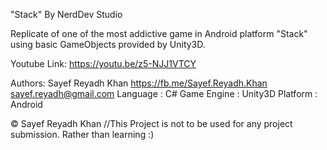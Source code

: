 "Stack" By NerdDev Studio

Replicate of one of the most addictive game in Android platform "Stack" using basic GameObjects provided by Unity3D.

Youtube Link: https://youtu.be/z5-NJJ1VTCY

Authors:
Sayef Reyadh Khan https://fb.me/Sayef.Reyadh.Khan sayef.reyadh@gmail.com
Language : C#
Game Engine : Unity3D
Platform : Android

© Sayef Reyadh Khan 
//This Project is not to be used for any project submission. Rather than learning :) 
